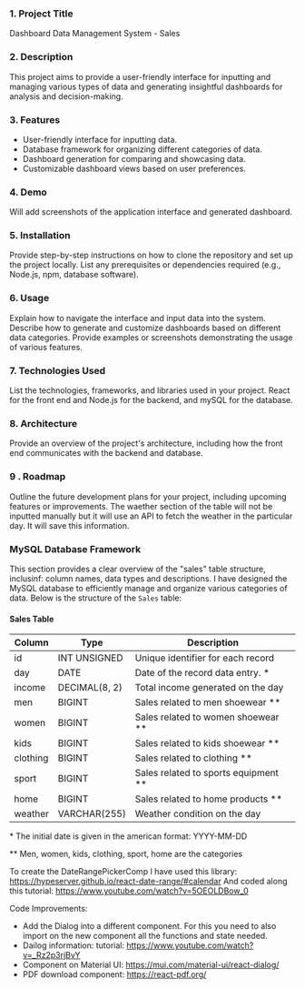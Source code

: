 ### 1. Project Title

Dashboard Data Management System - Sales

### 2. Description

This project aims to provide a user-friendly interface for inputting and managing various types of data and generating insightful dashboards for analysis and decision-making.

### 3. Features

- User-friendly interface for inputting data.
- Database framework for organizing different categories of data.
- Dashboard generation for comparing and showcasing data.
- Customizable dashboard views based on user preferences.

### 4. Demo

Will add screenshots of the application interface and generated dashboard.

### 5. Installation

Provide step-by-step instructions on how to clone the repository and set up the project locally.
List any prerequisites or dependencies required (e.g., Node.js, npm, database software).

### 6. Usage

Explain how to navigate the interface and input data into the system.
Describe how to generate and customize dashboards based on different data categories.
Provide examples or screenshots demonstrating the usage of various features.

### 7. Technologies Used

List the technologies, frameworks, and libraries used in your project. React for the front end and Node.js for the backend, and mySQL for the database.

### 8. Architecture

Provide an overview of the project's architecture, including how the front end communicates with the backend and database.

### 9 . Roadmap

Outline the future development plans for your project, including upcoming features or improvements.
The waether section of the table will not be inputted manually but it will use an API to fetch the weather in the particular day. It will save this information.

### MySQL Database Framework

This section provides a clear overview of the "sales" table structure, inclusinf: column names, data types and descriptions.
I have designed the MySQL database to efficiently manage and organize various categories of data. Below is the structure of the `Sales` table:

#### Sales Table

| Column   | Type          | Description                            |
| -------- | ------------- | -------------------------------------- |
| id       | INT UNSIGNED  | Unique identifier for each record      |
| day      | DATE          | Date of the record data entry. \*      |
| income   | DECIMAL(8, 2) | Total income generated on the day      |
| men      | BIGINT        | Sales related to men shoewear \*\*     |
| women    | BIGINT        | Sales related to women shoewear \*\*   |
| kids     | BIGINT        | Sales related to kids shoewear \*\*    |
| clothing | BIGINT        | Sales related to clothing \*\*         |
| sport    | BIGINT        | Sales related to sports equipment \*\* |
| home     | BIGINT        | Sales related to home products \*\*    |
| weather  | VARCHAR(255)  | Weather condition on the day           |

\* The initial date is given in the american format: YYYY-MM-DD

\*\* Men, women, kids, clothing, sport, home are the categories

To create the DateRangePickerComp I have used this library: https://hypeserver.github.io/react-date-range/#calendar
And coded along this tutorial: https://www.youtube.com/watch?v=5OEOLDBow_0

Code Improvements:

- Add the Dialog into a different component. For this you need to also import on the new component all the functions and state needed.
- Dailog information: tutorial: https://www.youtube.com/watch?v=_Rz2p3rjBvY
- Component on Material UI: https://mui.com/material-ui/react-dialog/
- PDF download component: https://react-pdf.org/
